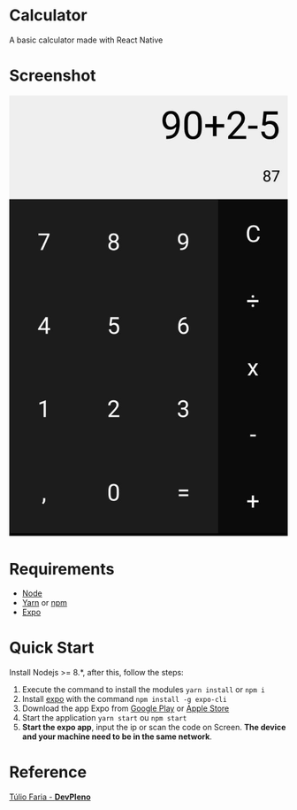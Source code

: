# Calculator

A basic calculator made with React Native

# Screenshot

![](https://github.com/diogoslap/calculator-react-native/blob/master/calculator.JPG?raw=true "Calculator Native")

# Requirements

- [Node](https://nodejs.org/en/)
- [Yarn](https://yarnpkg.com/pt-BR/) or [npm](https://www.npmjs.com/get-npm)
- [Expo](https://expo.io/)

# Quick Start

Install Nodejs >= 8.\*, after this, follow the steps:

1. Execute the command to install the modules `yarn install` or `npm i`
2. Install [expo](https://docs.expo.io/versions/latest/introduction/installation/) with the command `npm install -g expo-cli`
3. Download the app Expo from [Google Play](https://play.google.com/store/apps/details?id=host.exp.exponent) or [Apple Store](https://itunes.apple.com/br/app/expo-client/id982107779?mt=8)
4. Start the application `yarn start` ou `npm start`
5. **Start the expo app**, input the ip or scan the code on Screen. **The device and your machine need to be in the same network**.

# Reference

[Túlio Faria - **DevPleno**](https://www.devpleno.com/)
